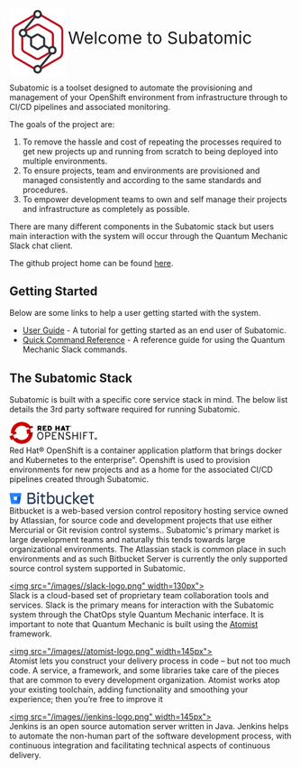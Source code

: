 <div style="border: 0px solid red;">
  <img style="vertical-align:middle;border: 0px solid red;" src="/images//subatomic-logo-colour.png" width="100px">
  <span style="font-size:30px;;border: 0px solid red;">Welcome to Subatomic</span>
</div>

Subatomic is a toolset designed to automate the provisioning and management of your OpenShift environment from infrastructure through to CI/CD pipelines and associated monitoring. 

The goals of the project are:

1. To remove the hassle and cost of repeating the processes required to get new projects up and running from scratch to being deployed into multiple environments.
2. To ensure projects, team and environments are provisioned and managed consistently and according to the same standards and procedures.
2. To empower development teams to own and self manage their projects and infrastructure as completely as possible.

There are many different components in the Subatomic stack but users main interaction with the system will occur through the Quantum Mechanic Slack chat client.

The github project home can be found <a href="https://github.com/absa-subatomic"  target="_blank">here</a>.

## **Getting Started**
Below are some links to help a user getting started with the system.

* [User Guide](user-guide/overview.md) - A tutorial for getting started as an end user of Subatomic.
* [Quick Command Reference](quantum-mechanic/command-reference.md) - A reference guide for using the Quantum Mechanic Slack commands.

## **The Subatomic Stack**
Subatomic is built with a specific core service stack in mind. The below list details the 3rd party software required for running Subatomic.

<a href="https://www.openshift.com" target="_blank"><img src="/images//openshift-logo-long.png" width="150px"></a>" <br/>Red Hat® OpenShift is a container application platform that brings docker and Kubernetes to the enterprise". Openshift is used to provision environments for new projects and as a home for the associated CI/CD pipelines created through Subatomic.


<a href="https://www.atlassian.com/software/bitbucket/server" target="_blank"><img src="/images//bitbucket-logo.png" width="150px"></a> <br/> Bitbucket is a web-based version control repository hosting service owned by Atlassian, for source code and development projects that use either Mercurial or Git revision control systems.. Subatomic's primary market is large development teams and naturally this tends towards large organizational environments. The Atlassian stack is common place in such environments and as such Bitbucket Server is currently the only supported source control system supported in Subatomic.

<a href="https://slack.com"  target="_blank"><img src="/images//slack-logo.png" width=130px"></a> <br/>Slack is a cloud-based set of proprietary team collaboration tools and services. Slack is the primary means for interaction with the Subatomic system through the ChatOps style Quantum Mechanic interface. It is important to note that Quantum Mechanic is built using the <a href="https://atomist.com/" target="_blank">Atomist</a> framework.

<a href="https://www.atomist.com/"  target="_blank"><img src="/images//atomist-logo.png" width=145px"></a> <br/>Atomist lets you construct your delivery process in code – but not too much code. A service, a framework, and some libraries take care of the pieces that are common to every development organization. Atomist works atop your existing toolchain, adding functionality and smoothing your experience; then you’re free to improve it

<a href="https://jenkins.io/"  target="_blank"><img src="/images//jenkins-logo.png" width=145px"></a> <br/>Jenkins is an open source automation server written in Java. Jenkins helps to automate the non-human part of the software development process, with continuous integration and facilitating technical aspects of continuous delivery. 